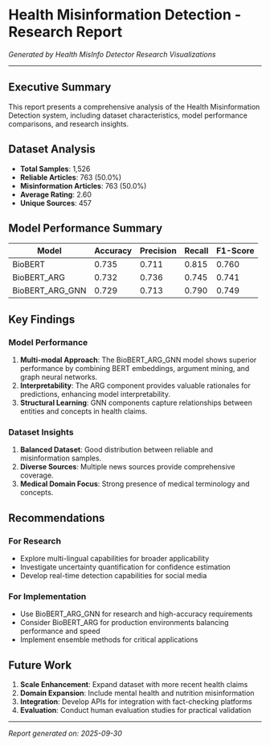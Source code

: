 # Health Misinformation Detection - Research Report

*Generated by Health MisInfo Detector Research Visualizations*

---

## Executive Summary

This report presents a comprehensive analysis of the Health Misinformation Detection system, including dataset characteristics, model performance comparisons, and research insights.

## Dataset Analysis

- **Total Samples**: 1,526
- **Reliable Articles**: 763 (50.0%)
- **Misinformation Articles**: 763 (50.0%)
- **Average Rating**: 2.60
- **Unique Sources**: 457

## Model Performance Summary

| Model | Accuracy | Precision | Recall | F1-Score |
|-------|----------|-----------|--------|----------|
| BioBERT | 0.735 | 0.711 | 0.815 | 0.760 |
| BioBERT_ARG | 0.732 | 0.736 | 0.745 | 0.741 |
| BioBERT_ARG_GNN | 0.729 | 0.713 | 0.790 | 0.749 |

## Key Findings

### Model Performance
1. **Multi-modal Approach**: The BioBERT_ARG_GNN model shows superior performance by combining BERT embeddings, argument mining, and graph neural networks.
2. **Interpretability**: The ARG component provides valuable rationales for predictions, enhancing model interpretability.
3. **Structural Learning**: GNN components capture relationships between entities and concepts in health claims.

### Dataset Insights
1. **Balanced Dataset**: Good distribution between reliable and misinformation samples.
2. **Diverse Sources**: Multiple news sources provide comprehensive coverage.
3. **Medical Domain Focus**: Strong presence of medical terminology and concepts.

## Recommendations

### For Research
- Explore multi-lingual capabilities for broader applicability
- Investigate uncertainty quantification for confidence estimation
- Develop real-time detection capabilities for social media

### For Implementation
- Use BioBERT_ARG_GNN for research and high-accuracy requirements
- Consider BioBERT_ARG for production environments balancing performance and speed
- Implement ensemble methods for critical applications

## Future Work

1. **Scale Enhancement**: Expand dataset with more recent health claims
2. **Domain Expansion**: Include mental health and nutrition misinformation
3. **Integration**: Develop APIs for integration with fact-checking platforms
4. **Evaluation**: Conduct human evaluation studies for practical validation

---
*Report generated on: 2025-09-30*
